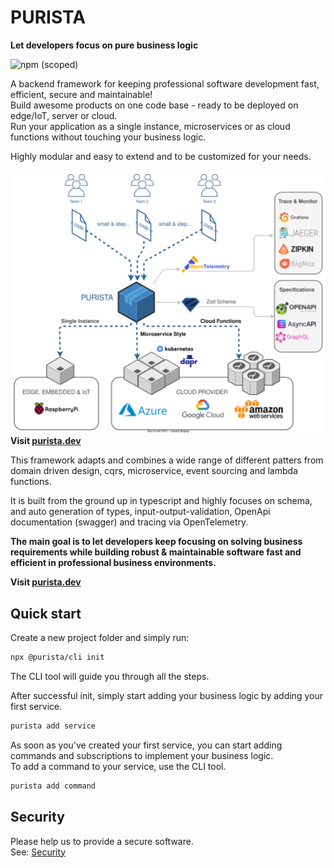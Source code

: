 # PURISTA

**Let developers focus on pure business logic**

![npm (scoped)](https://img.shields.io/npm/v/@purista/core?label=latest%20version&logo=npm&style=for-the-badge)

A backend framework for keeping professional software development fast, efficient, secure and maintainable!  
Build awesome products on one code base - ready to be deployed on edge/IoT, server or cloud.  
Run your application as a single instance, microservices or as cloud functions without touching your business logic.

Highly modular and easy to extend and to be customized for your needs.

![PURISTA](advertise_large.svg)
**Visit [purista.dev](https://purista.dev)**

This framework adapts and combines a wide range of different patters from domain driven design, cqrs, microservice, event sourcing and lambda functions.

It is built from the ground up in typescript and highly focuses on schema, and auto generation of types, input-output-validation, OpenApi documentation (swagger) and tracing via OpenTelemetry.

**The main goal is to let developers keep focusing on solving business requirements while building robust & maintainable software fast and efficient in professional business environments.**

**Visit [purista.dev](https://purista.dev)**

## Quick start

Create a new project folder and simply run:

```bash
npx @purista/cli init
```

The CLI tool will guide you through all the steps.

After successful init, simply start adding your business logic by adding your first service.

```bash
purista add service
```

As soon as you've created your first service, you can start adding commands and subscriptions to implement your business logic.  
To add a command to your service, use the CLI tool.

```bash
purista add command
```

## Security

Please help us to provide a secure software.  
See: [Security](./SECURITY.md)
